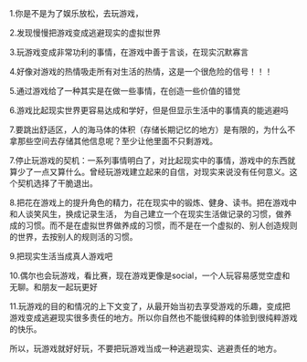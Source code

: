 1.你是不是为了娱乐放松，去玩游戏，

2.发现慢慢把游戏变成逃避现实的虚拟世界

3.玩游戏变成非常功利的事情，在游戏中善于言谈，在现实沉默寡言

4.好像对游戏的热情吸走所有对生活的热情，这是一个很危险的信号！！！

5.通过游戏给了一种其实是在做一些事情，在创造一些价值的错觉

6.游戏比起现实世界更容易达成和学好，但是但显示生活中的事情真的能逃避吗

7.要跳出舒适区，人的海马体的体积（存储长期记忆的地方）是有限的，为什么不拿那些空间去存储其他信息呢？至少让他里面不只剩游戏。

7.停止玩游戏的契机：一系列事情明白了，对比起现实中的事情，游戏中的东西就算少了一点又算什么。曾经玩游戏建立起来的自信，对现实来说没有任何意义。这个契机选择了干脆退出。

8.把花在游戏上的提升角色的精力，花在现实中的锻炼、健身、读书。把在游戏中和人谈笑风生，换成记录生活， 为自己建立一个在现实生活做记录的习惯，做养成的习惯。而不是在虚拟世界做养成的习惯，而不是在一个虚拟的、别人创造规则的世界，去按别人的规则活的习惯。

9.把现实生活当成真人游戏吧

10.偶尔也会玩游戏，看比赛，现在游戏更像是social，一个人玩容易感觉空虚和无聊。和朋友一起玩更好

11.玩游戏的目的和情况的上下文变了，从最开始当初去享受游戏的乐趣，变成把游戏变成逃避现实很多责任的地方。所以你自然也不能很纯粹的体验到很纯粹游戏的快乐。

 所以，玩游戏就好好玩，不要把玩游戏当成一种逃避现实、逃避责任的地方。